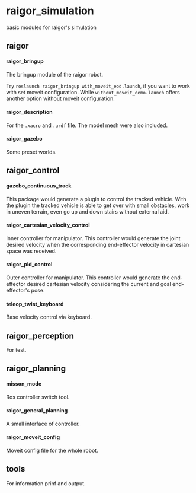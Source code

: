 # raigor_simulation
basic modules for raigor's simulation

## raigor
#### raigor_bringup
The bringup module of the raigor robot. 

Try <code>roslaunch raigor_bringup with_moveit_eod.launch</code>, if you want to work with set moveit configuration.
While <code>without_moveit_demo.launch</code> offers another option without moveit configuration.
#### raigor_description

For the <code>.xacro</code> and <code>.urdf</code> file. The model mesh were also included.

#### raigor_gazebo

Some preset worlds.

## raigor_control

#### gazebo_continuous_track

This package would generate a plugin to control the tracked vehicle. With the plugin the tracked vehicle is able to get over with small obstacles, work in uneven terrain, even go up and down stairs without external aid.


#### raigor_cartesian_velocity_control

Inner controller for manipulator. This controller would generate the joint desired velocity when the corresponding end-effector velocity in cartesian space was received.

#### raigor_pid_control
 
Outer controller for manipulator. This controller would generate the end-effector desired cartesian velocity considering the current and goal end-effector's pose.

#### teleop_twist_keyboard

Base velocity control via keyboard.



## raigor_perception

For test.


## raigor_planning

#### misson_mode

Ros controller switch tool.

#### raigor_general_planning

A small interface of controller.

#### raigor_moveit_config

Moveit config file for the whole robot.

## tools

For information prinf and output.
